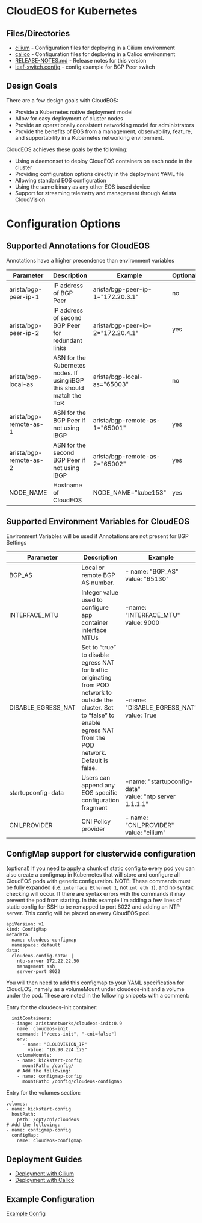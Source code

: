 # CloudEOS for Kubernetes

## Files/Directories
* [cilium](cilum) - Configuration files for deploying in a Cilium environment
* [calico](calico) - Configuration files for deploying in a Calico environment
* [RELEASE-NOTES.md](RELEASE-NOTES.md) - Release notes for this version
* [leaf-switch.config](leaf-switch-config) - config example for BGP Peer switch

## Design Goals
There are a few design goals with CloudEOS:
* Provide a Kubernetes native deployment model
* Allow for easy deployment of cluster nodes
* Provide an operationally consistent networking model for administrators
* Provide the benefits of EOS from a management, observability, feature, and supportability in a Kubernetes networking environment.

CloudEOS achieves these goals by the following:

* Using a daemonset to deploy CloudEOS containers on each node in the cluster
* Providing configuration options directly in the deployment YAML file
* Allowing standard EOS configuration
* Using the same binary as any other EOS based device
* Support for streaming telemetry and management through Arista CloudVision

# Configuration Options
## Supported Annotations for CloudEOS

Annotations have a higher precendence than environment variables

|Parameter | Description | Example |Optional|
|----------|-------------|---------|--------|
|arista/bgp-peer-ip-1|IP address of BGP Peer | arista/bgp-peer-ip-1="172.20.3.1"|no|
|arista/bgp-peer-ip-2|IP address of second BGP Peer for redundant links| arista/bgp-peer-ip-2="172.20.4.1"|yes|
|arista/bgp-local-as |ASN for the Kubernetes nodes.  If using iBGP this should match the ToR| arista/bgp-local-as="65003"|no|
|arista/bgp-remote-as-1 |ASN for the BGP Peer if not using iBGP| arista/bgp-remote-as-1="65001"|yes|
|arista/bgp-remote-as-2 |ASN for the second BGP Peer if not using iBGP| arista/bgp-remote-as-2="65002"|yes|
|NODE_NAME | Hostname of CloudEOS | NODE_NAME="kube153" | yes |

## Supported Environment Variables for CloudEOS

Environment Variables will be used if Annotations are not present for BGP Settings

|Parameter | Description | Example |
|----------|-------------|---------|
|BGP_AS    | Local or remote BGP AS number.| - name: "BGP_AS" </br> value: "65130"| 
|INTERFACE_MTU| Integer value used to configure app container interface MTUs|-name: "INTERFACE_MTU" </br> value: 9000|
|DISABLE_EGRESS_NAT|Set to “true” to disable egress NAT for traffic originating from POD network to outside the cluster.  Set to “false” to enable egress NAT from the POD network. Default is false. |-name: "DISABLE_EGRESS_NAT" </br> value: True|
|startupconfig-data|Users can append any EOS specific configuration fragment|-name: "startupconfig-data" </br> value: "ntp server 1.1.1.1"|
|CNI_PROVIDER| CNI Policy provider | - name: "CNI_PROVIDER" </br> value: "cilium"|
## ConfigMap support for clusterwide configuration

(optional) If you need to apply a chunk of static config to every pod you can also create a configmap in Kubernetes that will store and configure all CloudEOS pods with generic configuration.  NOTE: These commands must be fully expanded (i.e. `interface Ethernet 1`, not `int eth 1`), and no syntax checking will occur.  If there are syntax errors with the commands it may prevent the pod from starting.  In this example I'm adding a few lines of static config for SSH to be remapped to port 8022 and adding an NTP server.  This config will be placed on every CloudEOS pod.

    apiVersion: v1
    kind: ConfigMap
    metadata:
      name: cloudeos-configmap
      namespace: default
    data:
      cloudeos-config-data: |
        ntp-server 172.22.22.50
        management ssh
        server-port 8022

You will then need to add this configmap to your YAML specification for CloudEOS, namely as a volumeMount under cloudeos-init and a volume under the pod.  These are noted in the following snippets with a comment:

Entry for the cloudeos-init container:

      initContainers:
      - image: aristanetworks/cloudeos-init:0.9
        name: cloudeos-init
        command: ["/ceos-init", "-cni=false"]
        env:
          - name: "CLOUDVISION_IP"
            value: "10.90.224.175"
        volumeMounts:
        - name: kickstart-config
          mountPath: /config/
        # Add the following:
        - name: configmap-config
          mountPath: /config/cloudeos-configmap

Entry for the volumes section:

    volumes:
    - name: kickstart-config
      hostPath:
        path: /opt/cni/cloudeos
    # Add the following:
    - name: configmap-config
      configMap:
        name: cloudeos-configmap


## Deployment Guides
* [Deployment with Cilium](cilium)
* [Deployment with Calico](calico)

## Example Configuration
[Example Config](EXAMPLE.md)
